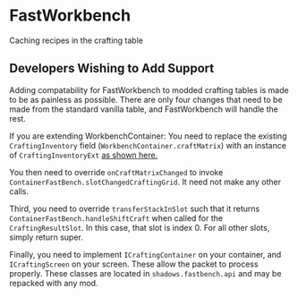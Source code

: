 # FastWorkbench
Caching recipes in the crafting table


## Developers Wishing to Add Support
Adding compatability for FastWorkbench to modded crafting tables is made to be as painless as possible.  There are only four changes that need to be made from the standard
vanilla table, and FastWorkbench will handle the rest.

If you are extending WorkbenchContainer:
You need to replace the existing `CraftingInventory` field (`WorkbenchContainer.craftMatrix`) with an instance of `CraftingInventoryExt` [as shown here.](https://github.com/Shadows-of-Fire/FastWorkbench/blob/1.16/src/main/java/shadows/fastbench/gui/ContainerFastBench.java#L36)

You then need to override `onCraftMatrixChanged` to invoke `ContainerFastBench.slotChangedCraftingGrid`.  It need not make any other calls.

Third, you need to override `transferStackInSlot` such that it returns `ContainerFastBench.handleShiftCraft` when called for the `CraftingResultSlot`.  In this case, that slot is index 0.  For all other slots, simply return super.

Finally, you need to implement `ICraftingContainer` on your container, and `ICraftingScreen` on your screen.  These allow the packet to process properly.  These classes are located in `shadows.fastbench.api` and may be repacked with any mod.

